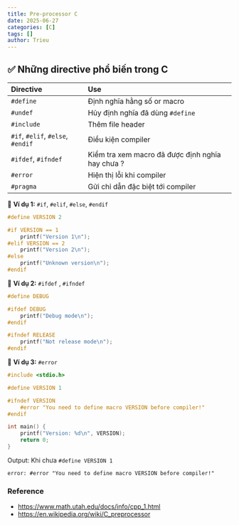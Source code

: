 ```yaml
---
title: Pre-processor C
date: 2025-06-27
categories: [C]
tags: []
author: Trieu
---
```


## ✅ Những directive phổ biến trong C
| Directive                         | Use                                              | 
| :-------------------------------- | :----------------------------------------------- | 
| `#define`                         | Định nghĩa hằng số or macro                      | 
| `#undef`                          | Hủy định nghĩa đã dùng `#define`                 |      
| `#include`                        | Thêm file header                                 |   
| `#if`, `#elif`, `#else`, `#endif` | Điều kiện compiler                               |   
| `#ifdef`, `#ifndef`               | Kiểm tra xem macro đã được định nghĩa hay chưa ? | 
| `#error`                          | Hiện thị lỗi khi compiler                        | 
| `#pragma`                         | Gửi chỉ dẫn đặc biệt tới compiler                | 

🧪 **Ví dụ 1:** `#if`, `#elif`, `#else`, `#endif`
~~~c
#define VERSION 2

#if VERSION == 1
    printf("Version 1\n");
#elif VERSION == 2
    printf("Version 2\n");
#else
    printf("Unknown version\n");
#endif
~~~

🧪 **Ví dụ 2:** `#ifdef` , `#ifndef`
~~~c
#define DEBUG

#ifdef DEBUG
    printf("Debug mode\n");
#endif

#ifndef RELEASE
    printf("Not release mode\n");
#endif
~~~

🧪 **Ví dụ 3:** `#error`
~~~c
#include <stdio.h>

#define VERSION 1

#ifndef VERSION
    #error "You need to define macro VERSION before compiler!"
#endif

int main() {
    printf("Version: %d\n", VERSION);
    return 0;
}
~~~

Output: Khi chưa `#define VERSION 1`
~~~
error: #error "You need to define macro VERSION before compiler!"
~~~


### Reference
- https://www.math.utah.edu/docs/info/cpp_1.html
- https://en.wikipedia.org/wiki/C_preprocessor

